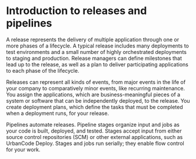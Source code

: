 # Introduction to releases and pipelines

A release represents the delivery of multiple application through one or more phases of a lifecycle. A typical release includes many deployments to test environments and a small number of highly orchestrated deployments to staging and production. Release managers can define milestones that lead up to the release, as well as a plan to deliver participating applications to each phase of the lifecycle.

Releases can represent all kinds of events, from major events in the life of your company to comparatively minor events, like recurring maintenance. You assign the applications, which are business-meaningful pieces of a system or software that can be independently deployed, to the release. You create deployment plans, which define the tasks that must be completed when a deployment runs, for your release.

Pipelines automate releases. Pipeline stages organize input and jobs as your code is built, deployed, and tested. Stages accept input from either source control repositories \(SCM\) or other external applications, such as UrbanCode Deploy. Stages and jobs run serially; they enable flow control for your work.



